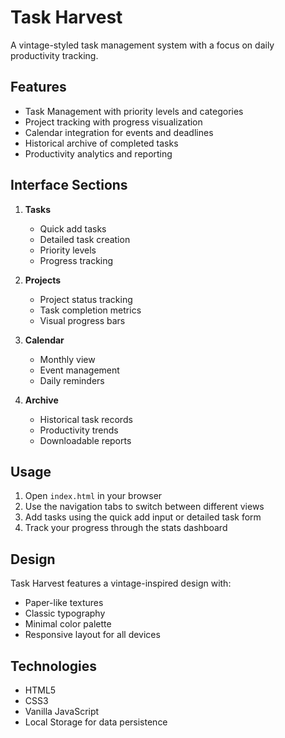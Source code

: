 
# Task Harvest

A vintage-styled task management system with a focus on daily productivity tracking.

## Features

- Task Management with priority levels and categories
- Project tracking with progress visualization
- Calendar integration for events and deadlines
- Historical archive of completed tasks
- Productivity analytics and reporting

## Interface Sections

1. **Tasks**
   - Quick add tasks
   - Detailed task creation
   - Priority levels
   - Progress tracking

2. **Projects**
   - Project status tracking
   - Task completion metrics
   - Visual progress bars

3. **Calendar**
   - Monthly view
   - Event management
   - Daily reminders

4. **Archive**
   - Historical task records
   - Productivity trends
   - Downloadable reports

## Usage

1. Open `index.html` in your browser
2. Use the navigation tabs to switch between different views
3. Add tasks using the quick add input or detailed task form
4. Track your progress through the stats dashboard

## Design

Task Harvest features a vintage-inspired design with:
- Paper-like textures
- Classic typography
- Minimal color palette
- Responsive layout for all devices

## Technologies

- HTML5
- CSS3
- Vanilla JavaScript
- Local Storage for data persistence
